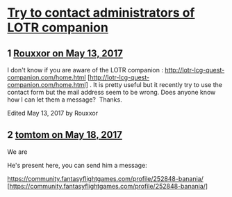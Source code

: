 # [Try to contact administrators of  LOTR companion](https://community.fantasyflightgames.com/topic/249667-try-to-contact-administrators-of-lotr-companion/)

## 1 [Rouxxor on May 13, 2017](https://community.fantasyflightgames.com/topic/249667-try-to-contact-administrators-of-lotr-companion/?do=findComment&comment=2785061)

I don't know if you are aware of the LOTR companion : http://lotr-lcg-quest-companion.com/home.html [http://lotr-lcg-quest-companion.com/home.html] . It is pretty useful but it recently try to use the contact form but the mail address seem to be wrong. Does anyone know how I can let them a message?  Thanks.

Edited May 13, 2017 by Rouxxor

## 2 [tomtom on May 18, 2017](https://community.fantasyflightgames.com/topic/249667-try-to-contact-administrators-of-lotr-companion/?do=findComment&comment=2794119)

We are

He's present here, you can send him a message:

https://community.fantasyflightgames.com/profile/252848-banania/ [https://community.fantasyflightgames.com/profile/252848-banania/]

